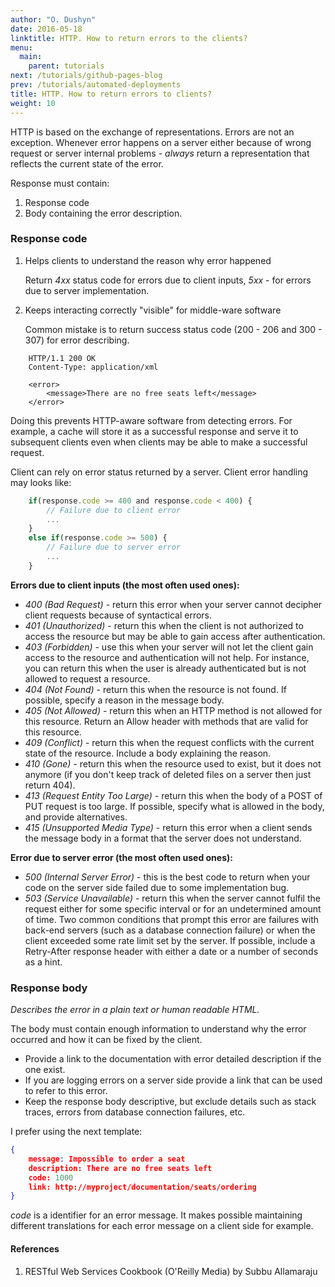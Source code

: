 ```yaml
---
author: "O. Dushyn"
date: 2016-05-18
linktitle: HTTP. How to return errors to the clients?
menu:
  main:
    parent: tutorials
next: /tutorials/github-pages-blog
prev: /tutorials/automated-deployments
title: HTTP. How to return errors to clients?
weight: 10
---
```


HTTP is based on the exchange of representations. 
Errors are not an exception. 
Whenever error happens on a server either because of wrong request or server internal problems - *always* return a representation that reflects the current state of the error. 

Response must contain: 

1. Response code
2. Body containing the error description.

### Response code

1. Helps clients to understand the reason why error happened
    
    Return *4xx* status code for errors due to client inputs, *5xx* - for errors due to server implementation.
 
2. Keeps interacting correctly "visible" for middle-ware software
    
    Common mistake is to return success status code (200 - 206 and 300 - 307) for error describing. 
 
```
	HTTP/1.1 200 OK
	Content-Type: application/xml
	
    <error>
        <message>There are no free seats left</message>
    </error>
```
	
Doing this prevents HTTP-aware software from detecting errors. 
For example, a cache will store it as a successful response and serve it to subsequent clients even when clients may be able to make a successful request.

Client can rely on error status returned by a server. Client error handling may looks like: 

```js
	if(response.code >= 400 and response.code < 400) {
		// Failure due to client error
		...
	}
	else if(response.code >= 500) {
		// Failure due to server error
		...
	}
```

**Errors due to client inputs (the most often used ones):**

* 	*400 (Bad Request)* - return this error when your server cannot decipher client requests because of syntactical errors.
* 	*401 (Unauthorized)* - return this when the client is not authorized to access the resource but may be able to gain access after authentication.
* 	*403 (Forbidden)* - use this when your server will not let the client gain access to the resource and
authentication will not help. For instance, you can return this when the user is already authenticated but is not
allowed to request a resource.
*	*404 (Not Found)* - return this when the resource is not found. If possible, specify a reason in the
message body.
*	*405 (Not Allowed)* - return this when an HTTP method is not allowed for this resource.
Return an Allow header with methods that are valid for this resource.
* 	*409 (Conflict)* - return this when the request conflicts with the current state of the resource. Include
a body explaining the reason.
*	*410 (Gone)* - return this when the resource used to exist, but it does not anymore (if you don't keep track of deleted files on a server then just return 404).
* 	*413 (Request Entity Too Large)* - return this when the body of a POST of PUT request is too large. If possible, specify what is allowed in the body, and provide alternatives.
*	*415 (Unsupported Media Type)* - return this error when a client sends the message body in a format that the server
does not understand.

**Error due to server error (the most often used ones):**

*	*500 (Internal Server Error)* - this is the best code to return when your code on the server side failed due to some	implementation bug.
*	*503 (Service Unavailable)* - return this when the server cannot fulfil the request either for some specific interval
or for an undetermined amount of time.
Two common conditions that prompt this error are failures with back-end servers
(such as a database connection failure) or when the client exceeded some rate limit
set by the server.
If possible, include a Retry-After response header with either a date or a number
of seconds as a hint.

###  Response body
*Describes the error in a plain text or human readable HTML.*

The body must contain enough information to understand why the error occurred and how it can be fixed by the client.

* 	Provide a link to the documentation with error detailed description if the one exist.  
*	If you are logging errors on a server side provide a link that can be used to refer to this error.
*	Keep the response body descriptive, but exclude details such as stack traces, errors from
database connection failures, etc.

I prefer using the next template:
```json
{
	message: Impossible to order a seat
	description: There are no free seats left
	code: 1000
	link: http://myproject/documentation/seats/ordering
}
```
	
*code* is a identifier for an error message. It makes possible maintaining different translations for each error message on a client side for example. 

#### References
1. RESTful Web Services Cookbook (O'Reilly Media) by Subbu Allamaraju






	





 


